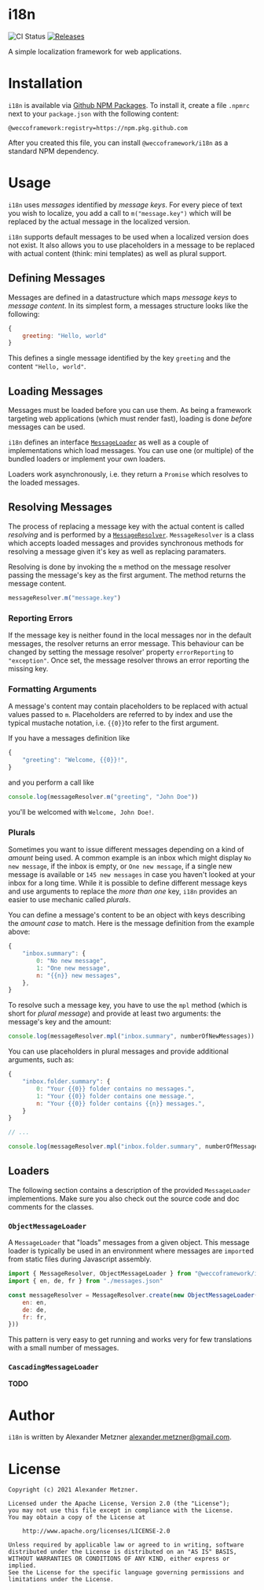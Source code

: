 # i18n

![CI Status][ci-img-url] [![Releases][release-img-url]][release-url]

A simple localization framework for web applications.

# Installation

`i18n` is available via [Github NPM Packages](https://docs.github.com/en/packages/guides/configuring-npm-for-use-with-github-packages). 
To install it, create a file `.npmrc` next to your `package.json` with the following content:

```
@weccoframework:registry=https://npm.pkg.github.com
```

After you created this file, you can install `@weccoframework/i18n` as a standard NPM dependency.

# Usage

`i18n` uses _messages_ identified by _message keys_. For every piece of text
you wish to localize, you add a call to `m("message.key")` which will be replaced
by the actual message in the localized version.

`i18n` supports default messages to be used when a localized version does not exist.
It also allows you to use placeholders in a message to be replaced with actual 
content (think: mini templates) as well as plural support.

## Defining Messages

Messages are defined in a datastructure which maps _message keys_ to _message 
content_. In its simplest form, a messages structure looks like the following:

```javascript
{
    greeting: "Hello, world"    
}
```

This defines a single message identified by the key `greeting` and the content `"Hello, world"`. 

## Loading Messages

Messages must be loaded before you can use them. As being a framework targeting web
applications (which must render fast), loading is done _before_ messages can be used.

`i18n` defines an interface [`MessageLoader`](./src/MessageLoader.ts) as well as a 
couple of implementations which load messages. You can use one (or multiple) of the 
bundled loaders or implement your own loaders.

Loaders work asynchronously, i.e. they return a `Promise` which resolves to the 
loaded messages.

## Resolving Messages

The process of replacing a message key with the actual content is called _resolving_
and is performed by a [`MessageResolver`](./src/MessageResolver.ts). 
`MessageResolver` is a class which accepts loaded messages and provides synchronous
methods for resolving a message given it's key as well as replacing paramaters.

Resolving is done by invoking the `m` method on the message resolver passing the 
message's key as the first argument. The method returns the message content.


```javascript
messageResolver.m("message.key")
```

### Reporting Errors

If the message key is neither found in the local messages nor in the default messages,
the resolver returns an error message. This behaviour can be changed by setting the 
message resolver' property `errorReporting` to `"exception"`. Once
set, the message resolver throws an error reporting the missing key.

### Formatting Arguments

A message's content may contain placeholders to be replaced with
actual values passed to `m`. Placeholders are referred to by index
and use the typical mustache notation, i.e. `{{0}}`to refer to the
first argument.

If you have a messages definition like

```javascript
{
    "greeting": "Welcome, {{0}}!",
}
```

and you perform a call like

```javascript
console.log(messageResolver.m("greeting", "John Doe"))
```

you'll be welcomed with `Welcome, John Doe!`.

### Plurals

Sometimes you want to issue different messages depending on a kind of _amount_ being used. A common
example is an inbox which might display `No new message`, if the inbox is empty, or 
`One new message`, if a single new message is available or `145 new messages` in case you haven't 
looked at your inbox for a long time. While it is possible to define different message keys and
use arguments to replace the _more than one_ key, `i18n` provides an easier to use mechanic called
_plurals_.

You can define a message's content to be an object with keys describing the _amount case_ to match.
Here is the message definition from the example above:

```javascript
{
    "inbox.summary": {
        0: "No new message",
        1: "One new message",
        n: "{{n}} new messages",
    },
}
```

To resolve such a message key, you have to use the `mpl` method (which is short for _plural 
message_) and provide at least two arguments: the message's key and the amount:

```javascript
console.log(messageResolver.mpl("inbox.summary", numberOfNewMessages))
```

You can use placeholders in plural messages and provide additional arguments, such as:

```javascript
{
    "inbox.folder.summary": {
        0: "Your {{0}} folder contains no messages.",
        1: "Your {{0}} folder contains one message.",
        n: "Your {{0}} folder contains {{n}} messages.",
    }
}

// ...

console.log(messageResolver.mpl("inbox.folder.summary", numberOfMessages, "trash"))
```

## Loaders

The following section contains a description of the provided `MessageLoader` implementions.
Make sure you also check out the source code and doc comments for the classes.

### `ObjectMessageLoader`

A `MessageLoader` that "loads" messages from a given object. This message loader is typically be
used in an environment where messages are `import`ed from static files during Javascript assembly.

```javascript
import { MessageResolver, ObjectMessageLoader } from "@weccoframework/i18n"
import { en, de, fr } from "./messages.json"

const messageResolver = MessageResolver.create(new ObjectMessageLoader(en, {
    en: en,
    de: de,
    fr: fr,
}))
```

This pattern is very easy to get running and works very for few translations with a small number
of messages.

### `CascadingMessageLoader`

**TODO**

# Author

`i18n` is written by Alexander Metzner <alexander.metzner@gmail.com>.

# License

```
Copyright (c) 2021 Alexander Metzner.

Licensed under the Apache License, Version 2.0 (the "License");
you may not use this file except in compliance with the License.
You may obtain a copy of the License at

    http://www.apache.org/licenses/LICENSE-2.0

Unless required by applicable law or agreed to in writing, software
distributed under the License is distributed on an "AS IS" BASIS,
WITHOUT WARRANTIES OR CONDITIONS OF ANY KIND, either express or implied.
See the License for the specific language governing permissions and
limitations under the License.
```

[ci-img-url]: https://github.com/weccoframework/i18n/workflows/CI/badge.svg
[release-img-url]: https://img.shields.io/github/v/release/weccoframework/i18n.svg
[release-url]: https://github.com/weccoframework/i18n/releases

